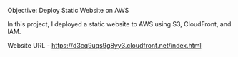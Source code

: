 Objective: Deploy Static Website on AWS

In this project, I deployed a static website to AWS using S3, CloudFront, and IAM.

Website URL - https://d3cq9uqs9g8yy3.cloudfront.net/index.html
